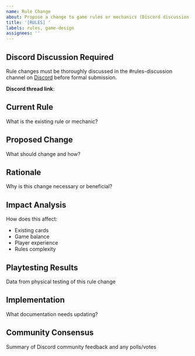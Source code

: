 ```yaml
---
name: Rule Change
about: Propose a change to game rules or mechanics (Discord discussion required first)
title: '[RULES] '
labels: rules, game-design
assignees: ''
---
```


## Discord Discussion Required
Rule changes must be thoroughly discussed in the #rules-discussion channel on [Discord](https://discord.gg/KQTY8DfY) before formal submission.

**Discord thread link**: 

## Current Rule
What is the existing rule or mechanic?

## Proposed Change
What should change and how?

## Rationale
Why is this change necessary or beneficial?

## Impact Analysis
How does this affect:
- Existing cards
- Game balance
- Player experience
- Rules complexity

## Playtesting Results
Data from physical testing of this rule change

## Implementation
What documentation needs updating?

## Community Consensus
Summary of Discord community feedback and any polls/votes